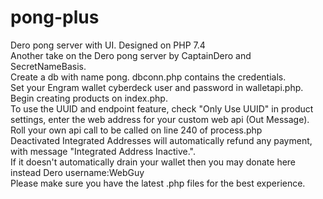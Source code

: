 # pong-plus
Dero pong server with UI. Designed on PHP 7.4  <br />
Another take on the Dero pong server by CaptainDero and SecretNameBasis.  <br />
Create a db with name pong. dbconn.php contains the credentials.  <br />
Set your Engram wallet cyberdeck user and password in walletapi.php. <br />
Begin creating products on index.php. <br />
To use the UUID and endpoint feature, check "Only Use UUID" in product settings, enter the web address for your custom web api (Out Message). Roll your own api call to be called on line 240 of process.php <br />
Deactivated Integrated Addresses will automatically refund any payment, with message "Integrated Address Inactive.".<br />
If it doesn't automatically drain your wallet then you may donate here instead Dero username:WebGuy<br />
Please make sure you have the latest .php files for the best experience.
